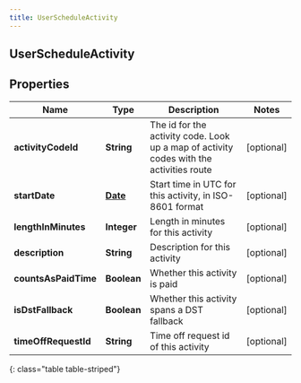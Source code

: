 ```yaml
---
title: UserScheduleActivity
---
```

## UserScheduleActivity


## Properties

| Name | Type | Description | Notes |
| ------------ | ------------- | ------------- | ------------- |
| **activityCodeId** | <!----><!---->**String**<!----> | The id for the activity code.  Look up a map of activity codes with the activities route |  [optional] |
| **startDate** | <!----><!---->[**Date**](Date.html)<!----> | Start time in UTC for this activity, in ISO-8601 format |  [optional] |
| **lengthInMinutes** | <!----><!---->**Integer**<!----> | Length in minutes for this activity |  [optional] |
| **description** | <!----><!---->**String**<!----> | Description for this activity |  [optional] |
| **countsAsPaidTime** | <!----><!---->**Boolean**<!----> | Whether this activity is paid |  [optional] |
| **isDstFallback** | <!----><!---->**Boolean**<!----> | Whether this activity spans a DST fallback |  [optional] |
| **timeOffRequestId** | <!----><!---->**String**<!----> | Time off request id of this activity |  [optional] |
{: class="table table-striped"}



